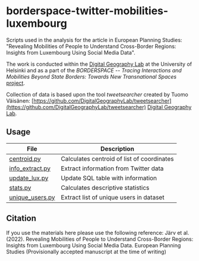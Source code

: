 # borderspace-twitter-mobilities-luxembourg
Scripts used in the analysis for the article in European Planning Studies: "Revealing Mobilities of People to Understand Cross-Border Regions: Insights from Luxembourg Using Social Media Data".

The work is conducted within the [Digital Geography Lab](https://www2.helsinki.fi/en/researchgroups/digital-geography-lab) at the University of Helsinki and as a part of the *BORDERSPACE -- Tracing Interactions and Mobilities Beyond State Borders: Towards New Transnational Spaces* [project](https://www2.helsinki.fi/en/researchgroups/digital-geography-lab/mobilities-and-interactions-of-people-crossing-state-borders-big-data-to-reveal-transnational-people-and-spaces).

Collection of data is based upon the tool *tweetsearcher* created by Tuomo Väisänen: [https://github.com/DigitalGeographyLab/tweetsearcher](https://github.com/DigitalGeographyLab/tweetsearcher)
[Digital Geography Lab](https://www2.helsinki.fi/en/researchgroups/digital-geography-lab). 



## Usage

| File                                               		 | Description                                |
| ---------------------------------------------------------- | ------------------------------------------ |
| [centroid.py](centroid/centroid.py) 						 | Calculates centroid of list of coordinates |
| [info_extract.py](information_extraction/info_exctract.py) | Extract information from Twitter data      |
| [update_lux.py](update_table/update_lux.py)                | Update SQL table with information          |
| [stats.py](stats/stats.py)         						 | Calculates descriptive statistics          |
| [unique_users.py](user_lists/unique_users.py)     		 | Extract list of unique users in dataset    |


## Citation

If you use the materials here please use the following reference:
Järv et al. (2022). Revealing Mobilities of People to Understand Cross-Border Regions: Insights from Luxembourg Using Social Media Data. European Planning Studies (Provisionally accepted manuscript at the time of writing)